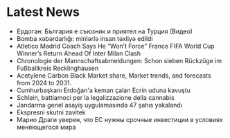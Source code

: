 # Latest News
-  Ердоган: България е съюзник и приятел на Турция (Видео)
-  Bomba xəbərdarlığı: minlərlə insan təxliyə edildi
-  Atletico Madrid Coach Says He “Won’t Force” France FIFA World Cup Winner’s Return Ahead Of Inter Milan Clash
-  Chronologie der Mannschaftsabmeldungen: Schon sieben Rückzüge im Fußballkreis Recklinghausen
-  Acetylene Carbon Black Market share, Market trends, and forecasts from 2024 to 2031.
-  Cumhurbaşkanı Erdoğan'a keman çalan Ecrin uduna kavuştu
-  Schlein, battiamoci per la legalizzazione della cannabis
-  Jandarma genel asayiş uygulamasında 47 şahıs yakalandı
-  Ekspresni skutni zavitek
-  Марио Драги уверен, что ЕС нужны срочные инвестиции в условиях меняющегося мира
